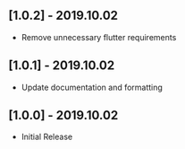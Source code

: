 ## [1.0.2] - 2019.10.02

* Remove unnecessary flutter requirements

## [1.0.1] - 2019.10.02

* Update documentation and formatting

## [1.0.0] - 2019.10.02

* Initial Release